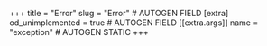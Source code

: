 +++
title = "Error"
slug = "Error" # AUTOGEN FIELD
[extra]
od_unimplemented = true # AUTOGEN FIELD
[[extra.args]]
name = "exception" # AUTOGEN STATIC
+++